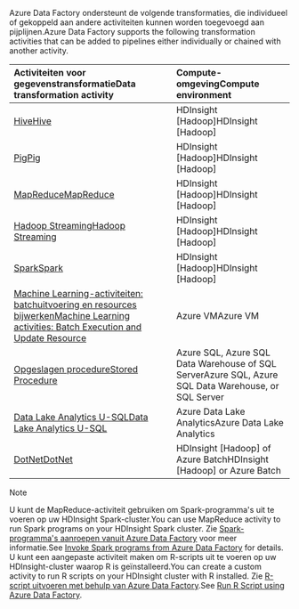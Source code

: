 <span data-ttu-id="ae3d1-101">Azure Data Factory ondersteunt de volgende transformaties, die individueel of gekoppeld aan andere activiteiten kunnen worden toegevoegd aan pijplijnen.</span><span class="sxs-lookup"><span data-stu-id="ae3d1-101">Azure Data Factory supports the following transformation activities that can be added to pipelines either individually or chained with another activity.</span></span>

| <span data-ttu-id="ae3d1-102">Activiteiten voor gegevenstransformatie</span><span class="sxs-lookup"><span data-stu-id="ae3d1-102">Data transformation activity</span></span> | <span data-ttu-id="ae3d1-103">Compute-omgeving</span><span class="sxs-lookup"><span data-stu-id="ae3d1-103">Compute environment</span></span> |
|:--- |:--- |
| [<span data-ttu-id="ae3d1-104">Hive</span><span class="sxs-lookup"><span data-stu-id="ae3d1-104">Hive</span></span>](../articles/data-factory/data-factory-hive-activity.md) |<span data-ttu-id="ae3d1-105">HDInsight [Hadoop]</span><span class="sxs-lookup"><span data-stu-id="ae3d1-105">HDInsight [Hadoop]</span></span> |
| [<span data-ttu-id="ae3d1-106">Pig</span><span class="sxs-lookup"><span data-stu-id="ae3d1-106">Pig</span></span>](../articles/data-factory/data-factory-pig-activity.md) |<span data-ttu-id="ae3d1-107">HDInsight [Hadoop]</span><span class="sxs-lookup"><span data-stu-id="ae3d1-107">HDInsight [Hadoop]</span></span> |
| [<span data-ttu-id="ae3d1-108">MapReduce</span><span class="sxs-lookup"><span data-stu-id="ae3d1-108">MapReduce</span></span>](../articles/data-factory/data-factory-map-reduce.md) |<span data-ttu-id="ae3d1-109">HDInsight [Hadoop]</span><span class="sxs-lookup"><span data-stu-id="ae3d1-109">HDInsight [Hadoop]</span></span> |
| [<span data-ttu-id="ae3d1-110">Hadoop Streaming</span><span class="sxs-lookup"><span data-stu-id="ae3d1-110">Hadoop Streaming</span></span>](../articles/data-factory/data-factory-hadoop-streaming-activity.md) |<span data-ttu-id="ae3d1-111">HDInsight [Hadoop]</span><span class="sxs-lookup"><span data-stu-id="ae3d1-111">HDInsight [Hadoop]</span></span> |
| [<span data-ttu-id="ae3d1-112">Spark</span><span class="sxs-lookup"><span data-stu-id="ae3d1-112">Spark</span></span>](../articles/data-factory/data-factory-spark.md) | <span data-ttu-id="ae3d1-113">HDInsight [Hadoop]</span><span class="sxs-lookup"><span data-stu-id="ae3d1-113">HDInsight [Hadoop]</span></span> |
| [<span data-ttu-id="ae3d1-114">Machine Learning-activiteiten: batchuitvoering en resources bijwerken</span><span class="sxs-lookup"><span data-stu-id="ae3d1-114">Machine Learning activities: Batch Execution and Update Resource</span></span>](../articles/data-factory/data-factory-azure-ml-batch-execution-activity.md) |<span data-ttu-id="ae3d1-115">Azure VM</span><span class="sxs-lookup"><span data-stu-id="ae3d1-115">Azure VM</span></span> |
| [<span data-ttu-id="ae3d1-116">Opgeslagen procedure</span><span class="sxs-lookup"><span data-stu-id="ae3d1-116">Stored Procedure</span></span>](../articles/data-factory/data-factory-stored-proc-activity.md) |<span data-ttu-id="ae3d1-117">Azure SQL, Azure SQL Data Warehouse of SQL Server</span><span class="sxs-lookup"><span data-stu-id="ae3d1-117">Azure SQL, Azure SQL Data Warehouse, or SQL Server</span></span> |
| [<span data-ttu-id="ae3d1-118">Data Lake Analytics U-SQL</span><span class="sxs-lookup"><span data-stu-id="ae3d1-118">Data Lake Analytics U-SQL</span></span>](../articles/data-factory/data-factory-usql-activity.md) |<span data-ttu-id="ae3d1-119">Azure Data Lake Analytics</span><span class="sxs-lookup"><span data-stu-id="ae3d1-119">Azure Data Lake Analytics</span></span> |
| [<span data-ttu-id="ae3d1-120">DotNet</span><span class="sxs-lookup"><span data-stu-id="ae3d1-120">DotNet</span></span>](../articles/data-factory/data-factory-use-custom-activities.md) |<span data-ttu-id="ae3d1-121">HDInsight [Hadoop] of Azure Batch</span><span class="sxs-lookup"><span data-stu-id="ae3d1-121">HDInsight [Hadoop] or Azure Batch</span></span> |

> [!NOTE]
> <span data-ttu-id="ae3d1-122">U kunt de MapReduce-activiteit gebruiken om Spark-programma's uit te voeren op uw HDInsight Spark-cluster.</span><span class="sxs-lookup"><span data-stu-id="ae3d1-122">You can use MapReduce activity to run Spark programs on your HDInsight Spark cluster.</span></span> <span data-ttu-id="ae3d1-123">Zie [Spark-programma's aanroepen vanuit Azure Data Factory](../articles/data-factory/data-factory-spark.md) voor meer informatie.</span><span class="sxs-lookup"><span data-stu-id="ae3d1-123">See [Invoke Spark programs from Azure Data Factory](../articles/data-factory/data-factory-spark.md) for details.</span></span>
> <span data-ttu-id="ae3d1-124">U kunt een aangepaste activiteit maken om R-scripts uit te voeren op uw HDInsight-cluster waarop R is geïnstalleerd.</span><span class="sxs-lookup"><span data-stu-id="ae3d1-124">You can create a custom activity to run R scripts on your HDInsight cluster with R installed.</span></span> <span data-ttu-id="ae3d1-125">Zie [R-script uitvoeren met behulp van Azure Data Factory](https://github.com/Azure/Azure-DataFactory/tree/master/Samples/RunRScriptUsingADFSample).</span><span class="sxs-lookup"><span data-stu-id="ae3d1-125">See [Run R Script using Azure Data Factory](https://github.com/Azure/Azure-DataFactory/tree/master/Samples/RunRScriptUsingADFSample).</span></span>
> 
> 


